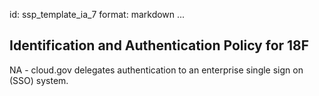 id: ssp_template_ia_7
format: markdown
...
## Identification and Authentication Policy for 18F

NA - cloud.gov delegates authentication to an enterprise single sign on (SSO) system.
